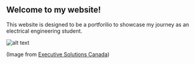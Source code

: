 
## Welcome to my website!

This website is designed to be a portforilio to showcase my journey as an electrical engineering student.

![alt text](https://executivesolutions.ca/wp-content/uploads/2018/07/electrical-engineering-image.jpg)

(Image from [Executive Solutions Canada](https://executivesolutions.ca/))
